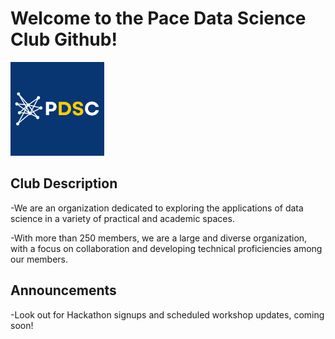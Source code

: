 # Welcome to the Pace Data Science Club Github!


<img src="PDSC_Logo.png" alt="alt text" width="150"/>

## Club Description

-We are an organization dedicated to exploring the applications of data science in a variety of practical and academic spaces.

-With more than 250 members, we are a large and diverse organization, with a focus on collaboration and developing technical proficiencies among our members.

## Announcements

-Look out for Hackathon signups and scheduled workshop updates, coming soon!
